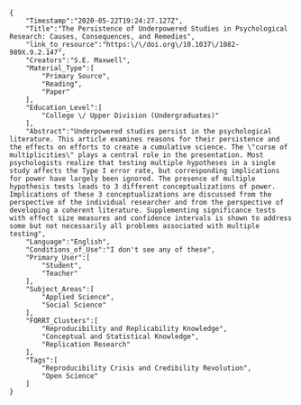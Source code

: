 
    {
        "Timestamp":"2020-05-22T19:24:27.127Z",
        "Title":"The Persistence of Underpowered Studies in Psychological Research: Causes, Consequences, and Remedies",
        "link_to_resource":"https:\/\/doi.org\/10.1037\/1082-989X.9.2.147",
        "Creators":"S.E. Maxwell",
        "Material_Type":[
            "Primary Source",
            "Reading",
            "Paper"
        ],
        "Education_Level":[
            "College \/ Upper Division (Undergraduates)"
        ],
        "Abstract":"Underpowered studies persist in the psychological literature. This article examines reasons for their persistence and the effects on efforts to create a cumulative science. The \"curse of multiplicities\" plays a central role in the presentation. Most psychologists realize that testing multiple hypotheses in a single study affects the Type I error rate, but corresponding implications for power have largely been ignored. The presence of multiple hypothesis tests leads to 3 different conceptualizations of power. Implications of these 3 conceptualizations are discussed from the perspective of the individual researcher and from the perspective of developing a coherent literature. Supplementing significance tests with effect size measures and confidence intervals is shown to address some but not necessarily all problems associated with multiple testing",
        "Language":"English",
        "Conditions_of_Use":"I don't see any of these",
        "Primary_User":[
            "Student",
            "Teacher"
        ],
        "Subject_Areas":[
            "Applied Science",
            "Social Science"
        ],
        "FORRT_Clusters":[
            "Reproducibility and Replicability Knowledge",
            "Conceptual and Statistical Knowledge",
            "Replication Research"
        ],
        "Tags":[
            "Reproducibility Crisis and Credibility Revolution",
            "Open Science"
        ]
    }
